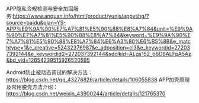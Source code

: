 APP隐私合规检测与安全加固服务:https://www.anquan.info/html/product/yunjs/appyshg/?source=baidu&plan=YS-APP%E9%9A%90%E7%A7%81%E5%90%88%E8%A7%84&unit=%E9%9A%90%E7%A7%81%E5%90%88%E8%A7%84&keyword=%E9%9A%90%E7%A7%81%E5%90%88%E8%A7%84%E6%A3%80%E6%B5%8B&e_matchtype=1&e_creative=52432376987&e_adposition=cl3&e_keywordid=272037392144&e_keywordid2=272037392144&sdclkid=ALgs152_b6D6ALFpA5Az&bd_vid=12654239515926520595

Android防止被动态调试的解决方法：https://blog.csdn.net/qq_43278826/article/details/106055838
APP加壳原理及常用脱壳方法介绍：https://blog.csdn.net/weixin_43900244/article/details/121765370